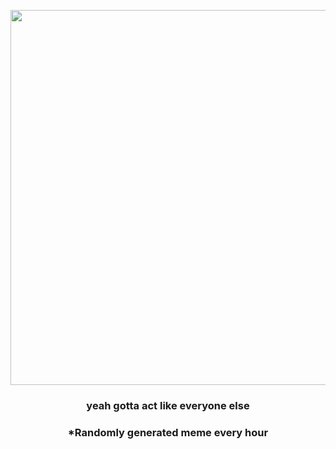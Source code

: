 <p align="center">
        <img src="https://i.redd.it/vrd51swirgy81.gif" width="600" height="600">
        </p>
        <h3 align="center">yeah gotta act like everyone else</h3>
        <h3 align="center">*Randomly generated meme every hour</h3>
    